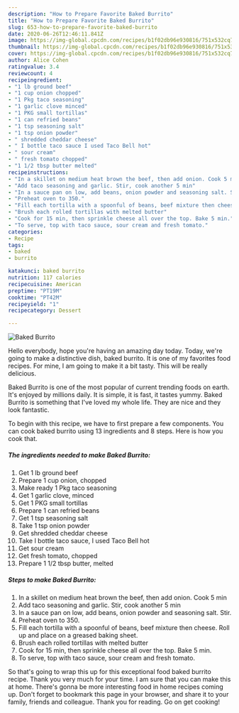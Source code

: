 ```yaml
---
description: "How to Prepare Favorite Baked Burrito"
title: "How to Prepare Favorite Baked Burrito"
slug: 653-how-to-prepare-favorite-baked-burrito
date: 2020-06-26T12:46:11.841Z
image: https://img-global.cpcdn.com/recipes/b1f02db96e930816/751x532cq70/baked-burrito-recipe-main-photo.jpg
thumbnail: https://img-global.cpcdn.com/recipes/b1f02db96e930816/751x532cq70/baked-burrito-recipe-main-photo.jpg
cover: https://img-global.cpcdn.com/recipes/b1f02db96e930816/751x532cq70/baked-burrito-recipe-main-photo.jpg
author: Alice Cohen
ratingvalue: 3.4
reviewcount: 4
recipeingredient:
- "1 lb ground beef"
- "1 cup onion chopped"
- "1 Pkg taco seasoning"
- "1 garlic clove minced"
- "1 PKG small tortillas"
- "1 can refried beans"
- "1 tsp seasoning salt"
- "1 tsp onion powder"
- " shredded cheddar cheese"
- " I bottle taco sauce I used Taco Bell hot"
- " sour cream"
- " fresh tomato chopped"
- "1 1/2 tbsp butter melted"
recipeinstructions:
- "In a skillet on medium heat brown the beef, then add onion. Cook 5 min"
- "Add taco seasoning and garlic. Stir, cook another 5 min"
- "In a sauce pan on low, add beans, onion powder and seasoning salt. Stir."
- "Preheat oven to 350."
- "Fill each tortilla with a spoonful of beans, beef mixture then cheese. Roll up and place on a greased baking sheet."
- "Brush each rolled tortillas with melted butter"
- "Cook for 15 min, then sprinkle cheese all over the top. Bake 5 min."
- "To serve, top with taco sauce, sour cream and fresh tomato."
categories:
- Recipe
tags:
- baked
- burrito

katakunci: baked burrito 
nutrition: 117 calories
recipecuisine: American
preptime: "PT19M"
cooktime: "PT42M"
recipeyield: "1"
recipecategory: Dessert

---
```



![Baked Burrito](https://img-global.cpcdn.com/recipes/b1f02db96e930816/751x532cq70/baked-burrito-recipe-main-photo.jpg)

Hello everybody, hope you're having an amazing day today. Today, we're going to make a distinctive dish, baked burrito. It is one of my favorites food recipes. For mine, I am going to make it a bit tasty. This will be really delicious.

Baked Burrito is one of the most popular of current trending foods on earth. It's enjoyed by millions daily. It is simple, it is fast, it tastes yummy. Baked Burrito is something that I've loved my whole life. They are nice and they look fantastic.




To begin with this recipe, we have to first prepare a few components. You can cook baked burrito using 13 ingredients and 8 steps. Here is how you cook that.

<!--inarticleads1-->

##### The ingredients needed to make Baked Burrito:

1. Get 1 lb ground beef
1. Prepare 1 cup onion, chopped
1. Make ready 1 Pkg taco seasoning
1. Get 1 garlic clove, minced
1. Get 1 PKG small tortillas
1. Prepare 1 can refried beans
1. Get 1 tsp seasoning salt
1. Take 1 tsp onion powder
1. Get  shredded cheddar cheese
1. Take  I bottle taco sauce, I used Taco Bell hot
1. Get  sour cream
1. Get  fresh tomato, chopped
1. Prepare 1 1/2 tbsp butter, melted




<!--inarticleads2-->

##### Steps to make Baked Burrito:

1. In a skillet on medium heat brown the beef, then add onion. Cook 5 min
1. Add taco seasoning and garlic. Stir, cook another 5 min
1. In a sauce pan on low, add beans, onion powder and seasoning salt. Stir.
1. Preheat oven to 350.
1. Fill each tortilla with a spoonful of beans, beef mixture then cheese. Roll up and place on a greased baking sheet.
1. Brush each rolled tortillas with melted butter
1. Cook for 15 min, then sprinkle cheese all over the top. Bake 5 min.
1. To serve, top with taco sauce, sour cream and fresh tomato.




So that's going to wrap this up for this exceptional food baked burrito recipe. Thank you very much for your time. I am sure that you can make this at home. There's gonna be more interesting food in home recipes coming up. Don't forget to bookmark this page in your browser, and share it to your family, friends and colleague. Thank you for reading. Go on get cooking!
